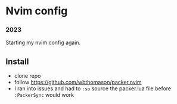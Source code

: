 # Nvim config
### 2023

Starting my nvim config again.


## Install
- clone repo
- follow https://github.com/wbthomason/packer.nvim 
- I ran into issues and had to `:so` source the packer.lua file before `:PackerSync` would work
